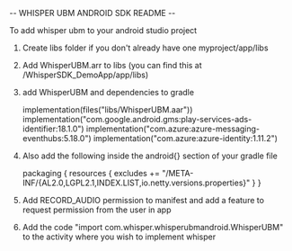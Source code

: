 -- WHISPER UBM ANDROID SDK README --

To add whisper ubm to your android studio project

1. Create libs folder if you don't already have one myproject/app/libs

2. Add WhisperUBM.arr to libs (you can find this at /WhisperSDK_DemoApp/app/libs)

3. add WhisperUBM and dependencies to gradle

 	implementation(files("libs/WhisperUBM.aar"))
    implementation("com.google.android.gms:play-services-ads-identifier:18.1.0")
    implementation("com.azure:azure-messaging-eventhubs:5.18.0")
    implementation("com.azure:azure-identity:1.11.2")

4. Also add the following inside the android{} section of your gradle file

	packaging {
        resources {
            excludes += "/META-INF/{AL2.0,LGPL2.1,INDEX.LIST,io.netty.versions.properties}"
        }
    }

4. Add RECORD_AUDIO permission to manifest and add a feature to request permission from the user in app

5. Add the code "import com.whisper.whisperubmandroid.WhisperUBM" to the activity where you wish to implement whisper